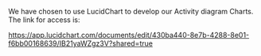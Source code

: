 We have chosen to use LucidChart to develop our Activity diagram Charts. The link for access is:

https://app.lucidchart.com/documents/edit/430ba440-8e7b-4288-8e01-f6bb00168639/IB21yaWZgz3V?shared=true
